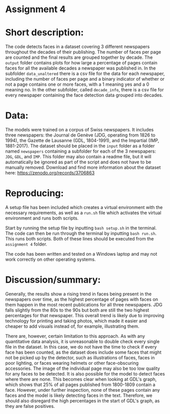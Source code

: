 # Assignment 4

# Short description:
The code detects faces in a dataset covering 3 different newspapers throughout the decades of their publishing. The number of faces per page are counted and the final results are grouped together by decade. The ```output``` folder contains plots for how large a percentage of pages contain faces for all the available decades a newspaper was published in. In the subfolder ```data_unaltered``` there is a csv file for the data for each newspaper, including the number of faces per page and a binary indicator of whether or not a page contains one or more faces, with a 1 meaning yes and a 0 meaning no. In the other subfolder, called ```decade_info```, there is a csv file for every newspaper containing the face detection data grouped into decades.

# Data:
The models were trained on a corpus of Swiss newspapers. It includes three newspapers: the Journal de Genève (JDG, operating from 1826 to 1994), the Gazette de Lausanne (GDL, 1804-1991), and the Impartial (IMP, 1881-2017). The dataset should be placed in the ```input``` folder as a folder named ```newspapers``` containing a subfolder for each of the 3 newspapers: ```JDG```, ```GDL```, and ```IMP```. This folder may also contain a readme file, but it will automatically be ignored as part of the script and does not have to be manually removed.
Download and find more information about the dataset here: https://zenodo.org/records/3706863

# Reproducing:
A setup file has been included which creates a virtual environment with the necessary requirements, as well as a ```run.sh``` file which activates the virtual environment and runs both scripts.

Start by running the setup file by inputting ```bash setup.sh``` in the terminal. 
The code can then be run through the terminal by inputting ```bash run.sh```. This runs both scripts.
Both of these lines should be executed from the ```assignment 4``` folder.

The code has been written and tested on a Windows laptop and may not work correctly on other operating systems.

# Discussion/summary:
Generally, the results show a rising trend in faces being present in the newspapers over time, as the highest percentage of pages with faces on them happen in the most recent publications for all three newspapers. JDG falls slightly from the 80s to the 90s but both are still the two highest percentages for that newspaper. This overall trend is likely due to improving technology for printing and taking photos, which made it easier and cheaper to add visuals instead of, for example, illustrating them.

There are, however, certain limitation to this approach. As with any quantitative data analysis, it is unreasonable to double check every single file in the dataset. In this case, we do not have the time to check if every face has been counted, as the dataset does include some faces that might not be picked up by the detector, such as illustrations of faces, faces in poor lighting, or faces wearing helmets or other face-obscuring accessories. The image of the individual page may also be too low quality for any faces to be detected.
It is also possible for the model to detect faces where there are none. This becomes clear when looking at GDL's graph, which shows that 25% of all pages published from 1800-1809 contain a face. However, under further inspection, none of these pages contain any faces and the model is likely detecting faces in the text. Therefore, we should also disregard the high percentages in the start of GDL's graph, as they are false positives.